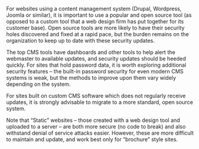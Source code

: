 For websites using a content management system (Drupal, Wordpress, Joomla or similar), it is important to use a popular and open source tool (as opposed to a custom tool that a web design firm has put together for its customer base). Open source tools are more likely to have their security holes discovered and fixed at a rapid pace, but the burden remains on the organization to keep up to date with these security updates.

The top CMS tools have dashboards and other tools to help alert the webmaster to available updates, and security updates should be heeded quickly. For sites that hold password data, it is worth exploring additional security features – the built-in password security for even modern CMS systems is weak, but the methods to improve upon them vary widely depending on the system.

For sites built on custom CMS software which does not regularly receive updates, it is strongly advisable to migrate to a more standard, open source system.

Note that “Static” websites – those created with a web design tool and uploaded to a server – are both more secure (no code to break) and also withstand denial of service attacks easier. However, these are more difficult to maintain and update, and work best only for “brochure” style sites.
